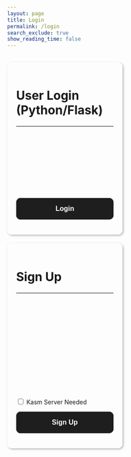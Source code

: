 ```yaml
---
layout: page 
title: Login
permalink: /login
search_exclude: true
show_reading_time: false 
---
```


<style>
    .submit-button {
        width: 100%;
        padding: 1rem;
        color: black;
        border: none;
        border-radius: 10px;
        font-size: 1rem;
        font-weight: 600;
        cursor: pointer;
        transition: all 0.3s ease;
        position: relative;
        padding: 1rem;
    }

    .login-container {
        display: flex;
        justify-content: space-between;
        flex-wrap: wrap;
        /* allows the cards to wrap onto the next line if the screen is too small */
    }

    .login-card {
        margin-top: 0;
        /* remove the top margin */
        width: 45%;
        border: 1px solid rgba(255, 255, 255, 0.5);
        border-radius: 10px;
        padding: 20px;
        box-shadow: 2px 2px 5px rgba(0, 0, 0, 0.3);
        margin-bottom: 20px;
        overflow-x: auto;
        /* Enable horizontal scrolling */
    }

    .login-card h1 {
        margin-bottom: 20px;
    }

    .signup-card {
        margin-top: 0;
        /* remove the top margin */
        width: 45%;
        border: 1px solid rgba(255, 255, 255, 0.5);
        border-radius: 10px;
        padding: 20px;
        box-shadow: 2px 2px 5px rgba(0, 0, 0, 0.3);
        margin-bottom: 20px;
        overflow-x: auto;
        /* Enable horizontal scrolling */
    }

    .signup-card h1 {
        margin-bottom: 20px;
    }

    .form-group {
        position: relative;
        margin-bottom: 1.5rem;
    }

    .form-group ion-icon {
        position: absolute;
        top: 50%;
        left: 10px;
        /* Adjust based on desired spacing */
        transform: translateY(-50%);
        font-size: 1.5rem;
        /* Adjust the size of the icon */
        color: rgba(255, 255, 255, 0.4);
        pointer-events: none;
        /* Ensure the icon does not interfere with input focus */
    }

    .form-input {
        width: 100%;
        padding: 1rem 1rem 1rem 3rem;
        /* Add left padding to make room for the icon */
        background: rgba(255, 255, 255, 0.05);
        border: 1px solid rgba(255, 255, 255, 0.1);
        border-radius: 10px;
        font-size: 1rem;
        color: white;
        transition: all 0.3s ease;
    }

    .form-input::placeholder {
        color: rgba(255, 255, 255, 0.4);
    }

    .form-input:focus {
        outline: none;
        border-color: rgba(255, 255, 255, 0.3);
        background: rgba(255, 255, 255, 0.1);
        box-shadow: 0 0 0 4px rgba(255, 255, 255, 0.05);
    }

    .glow-on-hover-search {
        //this makes it actually glow
        border: none;
        outline: none;
        color: #fff;
        background: #1e1e1e;
        cursor: pointer;
        position: relative;
        z-index: 0;
        border-radius: 10px;
    }

    .glow-on-hover-search:before {
        content: '';
        background: linear-gradient(45deg, #ff0000, #ff7300, #fffb00, #48ff00, #00ffd5, #002bff, #7a00ff, #ff00c8, #ff0000);
        position: absolute;
        top: -2px;
        left: -2px;
        background-size: 400%;
        z-index: -1;
        filter: blur(5px);
        width: calc(100% + 4px);
        height: calc(100% + 4px);
        animation: glowing 20s linear infinite;
        opacity: 0;
        transition: opacity .3s ease-in-out;
        border-radius: 10px;
    }

    .glow-on-hover-search:hover:before {
        opacity: 1;
    }

    .glow-on-hover-search:after {
        z-index: -1;
        content: '';
        position: absolute;
        width: 100%;
        height: 100%;
        background: #1e1e1e;
        left: 0;
        top: 0;
        border-radius: 10px;
    }

    @keyframes glowing {
        0% {
            background-position: 0 0;
        }

        50% {
            background-position: 400% 0;
        }

        100% {
            background-position: 0 0;
        }
    }
</style>
<br>
<div class="login-container">
    <!-- Python Login Form -->
    <div class="login-card">
        <h1 id="pythonTitle">User Login (Python/Flask)</h1>
        <hr>
        <form id="pythonForm" onsubmit="pythonLogin(); return false;">
            <div class="form-group">
                <input type="text" class="form-input" id="uid" placeholder="GitHub ID" required>
                <ion-icon name="id-card-outline"></ion-icon>
            </div>
            <!-- <p>
                <label>
                    GitHub ID:
                    <input type="text" name="uid" id="uid" required>
                </label>
            </p> -->
            <div class="form-group">
                <ion-icon name="lock-closed-outline"></ion-icon>
                <input type="password" class="form-input" id="password" placeholder="Password" required>
            </div>
            <p>
                <button type="submit" class="glow-on-hover-search submit-button">Login</button>
            </p>
            <p id="message" style="color: red;"></p>
        </form>
    </div>
    <div class="signup-card">
        <h1 id="signupTitle">Sign Up</h1>
        <hr>
        <form id="signupForm" onsubmit="signup(); return false;">
            <div class="form-group">
                <ion-icon name="person-outline"></ion-icon>
                <input type="text" class="form-input" id="name" placeholder="Name" required>
            </div>
            <div class="form-group">
                <input type="text" class="form-input" id="signupUid" placeholder="GitHub ID" required>
                <ion-icon name="id-card-outline"></ion-icon>
            </div>
            <div class="form-group">
                <ion-icon name="lock-closed-outline"></ion-icon>
                <input type="password" class="form-input" id="signupPassword" placeholder="Password" required>
            </div>
            <p>
                <label>
                    <input type="checkbox" name="kasmNeeded" id="kasmNeeded">
                    Kasm Server Needed
                </label>
            </p>
            <p>
                <button type="submit" class="glow-on-hover-search submit-button">Sign Up</button>
            </p>
            <p id="signupMessage" style="color: green;"></p>
        </form>
    </div>
</div>
<script type="module" src="https://unpkg.com/ionicons@7.1.0/dist/ionicons/ionicons.esm.js"></script>
<script nomodule src="https://unpkg.com/ionicons@7.1.0/dist/ionicons/ionicons.js"></script>
<script type="module">
    import { login, pythonURI, javaURI, fetchOptions } from '{{site.baseurl}}/assets/js/api/config.js';
    // Function to handle Python login
    window.pythonLogin = function () {
        const options = {
            URL: `${pythonURI}/api/authenticate`,
            callback: pythonDatabase,
            message: "message",
            method: "POST",
            cache: "no-cache",
            body: {
                uid: document.getElementById("uid").value,
                password: document.getElementById("password").value,
            }
        };
        login(options);
    }
    window.javaLogin = function () {
        const options = {
            URL: `${javaURI}/authenticate`,
            callback: javaDatabase,
            message: "message",
            method: "POST",
            cache: "no-cache",
            body: {
                uid: document.getElementById("uid").value,
                password: document.getElementById("password").value,
            }
        };
        login(options);
    }

    // Function to handle signup
    window.signup = function () {
        const signupButton = document.querySelector(".signup-card button");

        // Disable the button and change its color
        signupButton.disabled = true;
        signupButton.style.backgroundColor = '#d3d3d3'; // Light gray to indicate disabled state

        const signupOptions = {
            URL: `${pythonURI}/api/user`,
            method: "POST",
            cache: "no-cache",
            body: {
                name: document.getElementById("name").value,
                uid: document.getElementById("signupUid").value,
                password: document.getElementById("signupPassword").value,
                kasm_server_needed: document.getElementById("kasmNeeded").checked,
            }
        };

        fetch(signupOptions.URL, {
            method: signupOptions.method,
            headers: {
                "Content-Type": "application/json"
            },
            body: JSON.stringify(signupOptions.body)
        })
            .then(response => {
                if (!response.ok) {
                    throw new Error(`Signup failed: ${response.status}`);
                }
                return response.json();
            })
            .then(data => {
                document.getElementById("signupMessage").textContent = "Signup successful!";
                // Optionally redirect to login page or handle as needed
                // window.location.href = '{{site.baseurl}}/profile';
            })
            .catch(error => {
                console.error("Signup Error:", error);
                document.getElementById("signupMessage").textContent = `Signup Error: ${error.message}`;
                // Re-enable the button if there is an error
                signupButton.disabled = false;
                signupButton.style.backgroundColor = ''; // Reset to default color
            });
    }

    // Function to fetch and display Python data
    function pythonDatabase() {
        const URL = `${pythonURI}/api/id`;

        fetch(URL, fetchOptions)
            .then(response => {
                if (!response.ok) {
                    throw new Error(`Flask server response: ${response.status}`);
                }
                return response.json();
            })
            .then(data => {
                window.location.href = '{{site.baseurl}}/profile';
            })
            .catch(error => {
                console.error("Python Database Error:", error);
                const errorMsg = `Python Database Error: ${error.message}`;
            });
    }

    // Call relevant database functions on the page load
    window.onload = function () {
        pythonDatabase();
    };
    //hello
</script>

